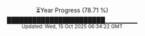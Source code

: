 <p align="center">
⏳Year Progress (78.71 %) <br>
███████████████████████▁▁▁▁▁▁▁ <br>
<sub>Updated: Wed, 15 Oct 2025 06:34:22 GMT</sub>
</p>

